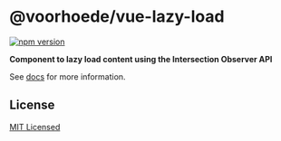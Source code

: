 # @voorhoede/vue-lazy-load

[![npm version](https://img.shields.io/npm/v/@voorhoede/vue-lazy-load)](https://www.npmjs.com/package/@voorhoede/vue-lazy-load)

**Component to lazy load content using the Intersection Observer API**

See [docs](https://vue-lazy-load.netlify.com) for more information.

## License

[MIT Licensed](license)
